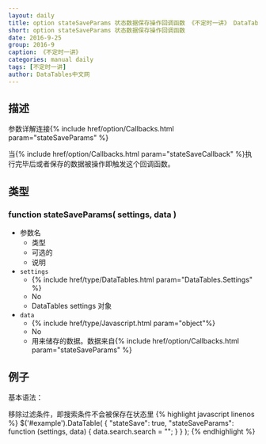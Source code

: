 ```yaml
---
layout: daily
title: option stateSaveParams 状态数据保存操作回调函数 《不定时一讲》 DataTables中文网
short: option stateSaveParams 状态数据保存操作回调函数
date: 2016-9-25
group: 2016-9
caption: 《不定时一讲》
categories: manual daily
tags: [不定时一讲]
author: DataTables中文网
---
```


## 描述
参数详解连接{% include href/option/Callbacks.html param="stateSaveParams" %}

当{% include href/option/Callbacks.html param="stateSaveCallback" %}执行完毕后或者保存的数据被操作即触发这个回调函数。
<!--more-->

## 类型

### function stateSaveParams( settings, data )

- 参数名
    - 类型
    - 可选的
    - 说明
- `settings`
    - {% include href/type/DataTables.html param="DataTables.Settings" %}
    - No
    - DataTables settings 对象
- `data`
    - {% include href/type/Javascript.html param="object"%}
    - No
    - 用来储存的数据。数据来自{% include href/option/Callbacks.html param="stateSaveParams" %}


## 例子
基本语法：

移除过滤条件，即搜索条件不会被保存在状态里
{% highlight javascript linenos %}
$('#example').DataTable( {
  "stateSave": true,
  "stateSaveParams": function (settings, data) {
    data.search.search = "";
  }
} );
{% endhighlight %}
